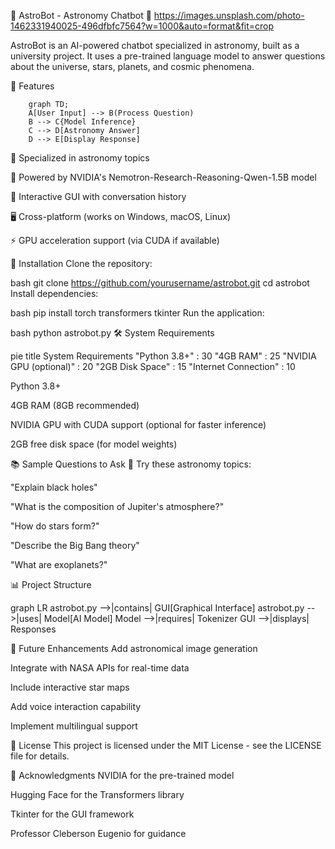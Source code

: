 🌌 AstroBot - Astronomy Chatbot 🤖
https://images.unsplash.com/photo-1462331940025-496dfbfc7564?w=1000&auto=format&fit=crop

AstroBot is an AI-powered chatbot specialized in astronomy, built as a university project. It uses a pre-trained language model to answer questions about the universe, stars, planets, and cosmic phenomena.

🚀 Features
```mermaid 
    graph TD;
    A[User Input] --> B(Process Question)
    B --> C{Model Inference}
    C --> D[Astronomy Answer]
    D --> E[Display Response]
```
🌠 Specialized in astronomy topics

🧠 Powered by NVIDIA's Nemotron-Research-Reasoning-Qwen-1.5B model

💬 Interactive GUI with conversation history

🖥️ Cross-platform (works on Windows, macOS, Linux)

⚡ GPU acceleration support (via CUDA if available)

🔧 Installation
Clone the repository:

bash
git clone https://github.com/yourusername/astrobot.git
cd astrobot
Install dependencies:

bash
pip install torch transformers tkinter
Run the application:

bash
python astrobot.py
🛠️ System Requirements

pie
    title System Requirements
    "Python 3.8+" : 30
    "4GB RAM" : 25
    "NVIDIA GPU (optional)" : 20
    "2GB Disk Space" : 15
    "Internet Connection" : 10

Python 3.8+

4GB RAM (8GB recommended)

NVIDIA GPU with CUDA support (optional for faster inference)

2GB free disk space (for model weights)

📚 Sample Questions to Ask
🔭 Try these astronomy topics:

"Explain black holes"

"What is the composition of Jupiter's atmosphere?"

"How do stars form?"

"Describe the Big Bang theory"

"What are exoplanets?"

📊 Project Structure

graph LR
    astrobot.py -->|contains| GUI[Graphical Interface]
    astrobot.py -->|uses| Model[AI Model]
    Model -->|requires| Tokenizer
    GUI -->|displays| Responses

🌟 Future Enhancements
Add astronomical image generation

Integrate with NASA APIs for real-time data

Include interactive star maps

Add voice interaction capability

Implement multilingual support

📜 License
This project is licensed under the MIT License - see the LICENSE file for details.

🙏 Acknowledgments
NVIDIA for the pre-trained model

Hugging Face for the Transformers library

Tkinter for the GUI framework

Professor Cleberson Eugenio for guidance
